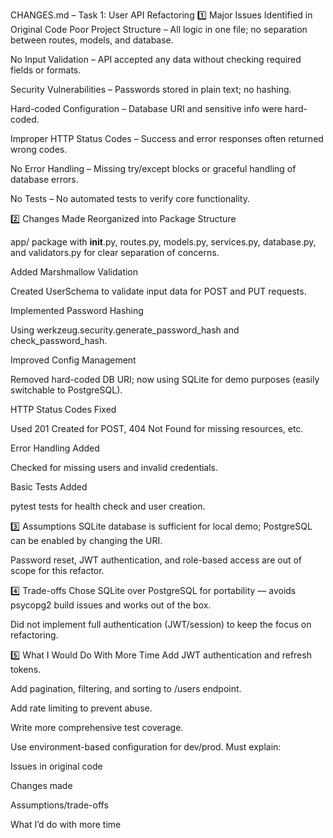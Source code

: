 CHANGES.md – Task 1: User API Refactoring
1️⃣ Major Issues Identified in Original Code
Poor Project Structure – All logic in one file; no separation between routes, models, and database.

No Input Validation – API accepted any data without checking required fields or formats.

Security Vulnerabilities – Passwords stored in plain text; no hashing.

Hard-coded Configuration – Database URI and sensitive info were hard-coded.

Improper HTTP Status Codes – Success and error responses often returned wrong codes.

No Error Handling – Missing try/except blocks or graceful handling of database errors.

No Tests – No automated tests to verify core functionality.

2️⃣ Changes Made
Reorganized into Package Structure

app/ package with __init__.py, routes.py, models.py, services.py, database.py, and validators.py for clear separation of concerns.

Added Marshmallow Validation

Created UserSchema to validate input data for POST and PUT requests.

Implemented Password Hashing

Using werkzeug.security.generate_password_hash and check_password_hash.

Improved Config Management

Removed hard-coded DB URI; now using SQLite for demo purposes (easily switchable to PostgreSQL).

HTTP Status Codes Fixed

Used 201 Created for POST, 404 Not Found for missing resources, etc.

Error Handling Added

Checked for missing users and invalid credentials.

Basic Tests Added

pytest tests for health check and user creation.

3️⃣ Assumptions
SQLite database is sufficient for local demo; PostgreSQL can be enabled by changing the URI.

Password reset, JWT authentication, and role-based access are out of scope for this refactor.

4️⃣ Trade-offs
Chose SQLite over PostgreSQL for portability — avoids psycopg2 build issues and works out of the box.

Did not implement full authentication (JWT/session) to keep the focus on refactoring.

5️⃣ What I Would Do With More Time
Add JWT authentication and refresh tokens.

Add pagination, filtering, and sorting to /users endpoint.

Add rate limiting to prevent abuse.

Write more comprehensive test coverage.

Use environment-based configuration for dev/prod.
Must explain:

Issues in original code

Changes made

Assumptions/trade-offs

What I’d do with more time

